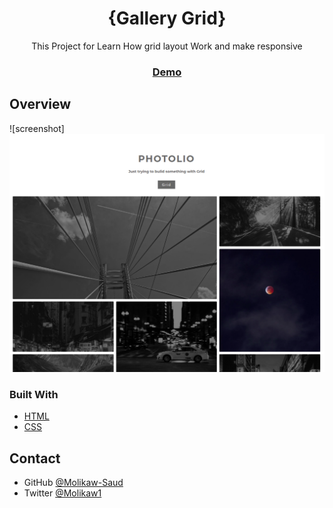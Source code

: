 <!-- Just trying to make a readme.md file -->

<h1 align="center">{Gallery Grid}</h1>

<div align="center">
  This Project for Learn How grid layout Work and make responsive 
</div>

<div align="center">
  <h3>
    <a href="https://gallerygrid.netlify.app/">
      Demo
    </a>
  </h3>
</div>



## Overview
![screenshot] <img src="Screenshot from 2021-01-26 11-18-08.png" alt="Dome">



### Built With

<!-- This section should list any major frameworks that you built your project using. Here are a few examples.-->

- [HTML](https://html.com/)
- [CSS](https://www.w3schools.com/Css/)




## Contact

- GitHub [@Molikaw-Saud](https://github.com/Molikaw-Saud)
- Twitter [@Molikaw1](https://twitter.com/Molikaw1)
